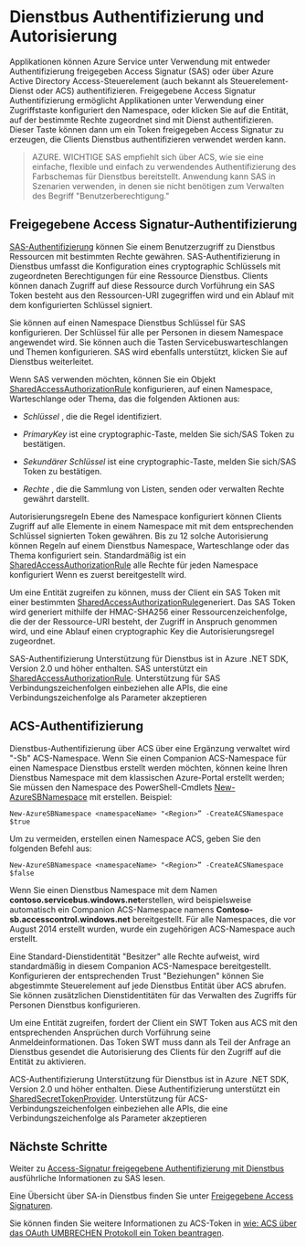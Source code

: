 <properties 
    pageTitle="Service Bus Authentifizierung und Autorisierung | Microsoft Azure"
    description="Übersicht über freigegebene Access Signatur (SAS) Authentifizierung."
    services="service-bus"
    documentationCenter="na"
    authors="sethmanheim"
    manager="timlt"
    editor="" />
<tags 
    ms.service="service-bus"
    ms.devlang="na"
    ms.topic="article"
    ms.tgt_pltfrm="na"
    ms.workload="na"
    ms.date="10/03/2016"
    ms.author="sethm" />

# <a name="service-bus-authentication-and-authorization"></a>Dienstbus Authentifizierung und Autorisierung

Applikationen können Azure Service unter Verwendung mit entweder Authentifizierung freigegeben Access Signatur (SAS) oder über Azure Active Directory Access-Steuerelement (auch bekannt als Steuerelement-Dienst oder ACS) authentifizieren. Freigegebene Access Signatur Authentifizierung ermöglicht Applikationen unter Verwendung einer Zugriffstaste konfiguriert den Namespace, oder klicken Sie auf die Entität, auf der bestimmte Rechte zugeordnet sind mit Dienst authentifizieren. Dieser Taste können dann um ein Token freigegeben Access Signatur zu erzeugen, die Clients Dienstbus authentifizieren verwendet werden kann.

>AZURE. WICHTIGE SAS empfiehlt sich über ACS, wie sie eine einfache, flexible und einfach zu verwendendes Authentifizierung des Farbschemas für Dienstbus bereitstellt. Anwendung kann SAS in Szenarien verwenden, in denen sie nicht benötigen zum Verwalten des Begriff "Benutzerberechtigung."

## <a name="shared-access-signature-authentication"></a>Freigegebene Access Signatur-Authentifizierung

[SAS-Authentifizierung](service-bus-sas-overview.md) können Sie einem Benutzerzugriff zu Dienstbus Ressourcen mit bestimmten Rechte gewähren. SAS-Authentifizierung in Dienstbus umfasst die Konfiguration eines cryptographic Schlüssels mit zugeordneten Berechtigungen für eine Ressource Dienstbus. Clients können danach Zugriff auf diese Ressource durch Vorführung ein SAS Token besteht aus den Ressourcen-URI zugegriffen wird und ein Ablauf mit dem konfigurierten Schlüssel signiert.

Sie können auf einen Namespace Dienstbus Schlüssel für SAS konfigurieren. Der Schlüssel für alle per Personen in diesem Namespace angewendet wird. Sie können auch die Tasten Servicebuswarteschlangen und Themen konfigurieren. SAS wird ebenfalls unterstützt, klicken Sie auf Dienstbus weiterleitet.

Wenn SAS verwenden möchten, können Sie ein Objekt [SharedAccessAuthorizationRule](https://msdn.microsoft.com/library/azure/microsoft.servicebus.messaging.sharedaccessauthorizationrule.aspx) konfigurieren, auf einen Namespace, Warteschlange oder Thema, das die folgenden Aktionen aus:

- *Schlüssel* , die die Regel identifiziert.

- *PrimaryKey* ist eine cryptographic-Taste, melden Sie sich/SAS Token zu bestätigen.

- *Sekundärer Schlüssel* ist eine cryptographic-Taste, melden Sie sich/SAS Token zu bestätigen.

- *Rechte* , die die Sammlung von Listen, senden oder verwalten Rechte gewährt darstellt.

Autorisierungsregeln Ebene des Namespace konfiguriert können Clients Zugriff auf alle Elemente in einem Namespace mit mit dem entsprechenden Schlüssel signierten Token gewähren. Bis zu 12 solche Autorisierung können Regeln auf einem Dienstbus Namespace, Warteschlange oder das Thema konfiguriert sein. Standardmäßig ist ein [SharedAccessAuthorizationRule](https://msdn.microsoft.com/library/azure/microsoft.servicebus.messaging.sharedaccessauthorizationrule.aspx) alle Rechte für jeden Namespace konfiguriert Wenn es zuerst bereitgestellt wird.

Um eine Entität zugreifen zu können, muss der Client ein SAS Token mit einer bestimmten [SharedAccessAuthorizationRule](https://msdn.microsoft.com/library/azure/microsoft.servicebus.messaging.sharedaccessauthorizationrule.aspx)generiert. Das SAS Token wird generiert mithilfe der HMAC-SHA256 einer Ressourcenzeichenfolge, die der der Ressource-URI besteht, der Zugriff in Anspruch genommen wird, und eine Ablauf einen cryptographic Key die Autorisierungsregel zugeordnet.

SAS-Authentifizierung Unterstützung für Dienstbus ist in Azure .NET SDK, Version 2.0 und höher enthalten. SAS unterstützt ein [SharedAccessAuthorizationRule](https://msdn.microsoft.com/library/azure/microsoft.servicebus.messaging.sharedaccessauthorizationrule.aspx). Unterstützung für SAS Verbindungszeichenfolgen einbeziehen alle APIs, die eine Verbindungszeichenfolge als Parameter akzeptieren

## <a name="acs-authentication"></a>ACS-Authentifizierung

Dienstbus-Authentifizierung über ACS über eine Ergänzung verwaltet wird "-Sb" ACS-Namespace. Wenn Sie einen Companion ACS-Namespace für einen Namespace Dienstbus erstellt werden möchten, können keine Ihren Dienstbus Namespace mit dem klassischen Azure-Portal erstellt werden; Sie müssen den Namespace des PowerShell-Cmdlets [New-AzureSBNamespace](https://msdn.microsoft.com/library/azure/dn495165.aspx) mit erstellen. Beispiel:

```
New-AzureSBNamespace <namespaceName> "<Region>” -CreateACSNamespace $true
```

Um zu vermeiden, erstellen einen Namespace ACS, geben Sie den folgenden Befehl aus:

```
New-AzureSBNamespace <namespaceName> "<Region>” -CreateACSNamespace $false
```

Wenn Sie einen Dienstbus Namespace mit dem Namen **contoso.servicebus.windows.net**erstellen, wird beispielsweise automatisch ein Companion ACS-Namespace namens **Contoso-sb.accesscontrol.windows.net** bereitgestellt. Für alle Namespaces, die vor August 2014 erstellt wurden, wurde ein zugehörigen ACS-Namespace auch erstellt.

Eine Standard-Dienstidentität "Besitzer" alle Rechte aufweist, wird standardmäßig in diesem Companion ACS-Namespace bereitgestellt. Konfigurieren der entsprechenden Trust "Beziehungen" können Sie abgestimmte Steuerelement auf jede Dienstbus Entität über ACS abrufen. Sie können zusätzlichen Dienstidentitäten für das Verwalten des Zugriffs für Personen Dienstbus konfigurieren.

Um eine Entität zugreifen, fordert der Client ein SWT Token aus ACS mit den entsprechenden Ansprüchen durch Vorführung seine Anmeldeinformationen. Das Token SWT muss dann als Teil der Anfrage an Dienstbus gesendet die Autorisierung des Clients für den Zugriff auf die Entität zu aktivieren.

ACS-Authentifizierung Unterstützung für Dienstbus ist in Azure .NET SDK, Version 2.0 und höher enthalten. Diese Authentifizierung unterstützt ein [SharedSecretTokenProvider](https://msdn.microsoft.com/library/azure/microsoft.servicebus.sharedsecrettokenprovider.aspx). Unterstützung für ACS-Verbindungszeichenfolgen einbeziehen alle APIs, die eine Verbindungszeichenfolge als Parameter akzeptieren

## <a name="next-steps"></a>Nächste Schritte

Weiter zu [Access-Signatur freigegebene Authentifizierung mit Dienstbus](service-bus-shared-access-signature-authentication.md) ausführliche Informationen zu SAS lesen.

Eine Übersicht über SA-in Dienstbus finden Sie unter [Freigegebene Access Signaturen](service-bus-sas-overview.md).

Sie können finden Sie weitere Informationen zu ACS-Token in [wie: ACS über das OAuth UMBRECHEN Protokoll ein Token beantragen](https://msdn.microsoft.com/library/hh674475.aspx).



